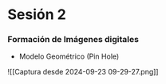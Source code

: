 # Sesión 2

### Formación de Imágenes digitales


- Modelo Geométrico (Pin Hole)


![[Captura desde 2024-09-23 09-29-27.png]]